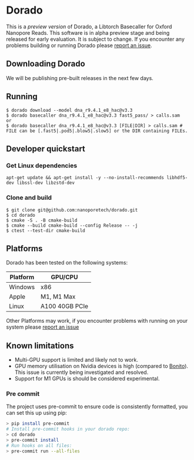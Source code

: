 # Dorado

This is a *preview version* of Dorado, a Libtorch Basecaller for Oxford Nanopore Reads. This software is in alpha preview stage and being released for early evaluation. It is subject to change. If you encounter any problems building or running Dorado please [report an issue](https://github.com/nanoporetech/dorado/).

## Downloading Dorado
We will be publishing pre-built releases in the next few days.

## Running

```
$ dorado download --model dna_r9.4.1_e8_hac@v3.3
$ dorado basecaller dna_r9.4.1_e8_hac@v3.3 fast5_pass/ > calls.sam
or
$ dorado basecaller dna_r9.4.1_e8_hac@v3.3 [FILE|DIR] > calls.sam # FILE can be [.fast5|.pod5|.blow5|.slow5] or the DIR containing FILEs.
```

## Developer quickstart

### Get Linux dependencies

```
apt-get update && apt-get install -y --no-install-recommends libhdf5-dev libssl-dev libzstd-dev
```

### Clone and build
```
$ git clone git@github.com:nanoporetech/dorado.git
$ cd dorado
$ cmake -S . -B cmake-build
$ cmake --build cmake-build --config Release -- -j
$ ctest --test-dir cmake-build
```

## Platforms

Dorado has been tested on the following systems:

| Platform | GPU/CPU |
| ------ | ------ |
| Windows | x86 |
| Apple  | M1, M1 Max |
| Linux | A100 40GB PCIe|

Other Platforms may work, if you encounter problems with running on your system please [report an issue](https://github.com/nanoporetech/dorado/issues)

## Known limitations

* Multi-GPU support is limited and likely not to work.
* GPU memory utilisation on Nvidia devices is high (compared to [Bonito](https://github.com/nanoporetech/bonito)). This issue is currently being investigated and resolved.
* Support for M1 GPUs is should be considered experimental.

### Pre commit

The project uses pre-commit to ensure code is consistently formatted, you can set this up using pip:

```bash
> pip install pre-commit
# Install pre-commit hooks in your dorado repo:
> cd dorado
> pre-commit install
# Run hooks on all files:
> pre-commit run --all-files
```
